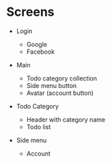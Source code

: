 # Screens

* Login
    * Google
    * Facebook

* Main
    * Todo category collection
    * Side menu button
    * Avatar (account button)

* Todo Category
    * Header with category name
    * Todo list 

* Side menu
    * Account
    
